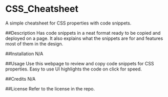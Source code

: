 # CSS_Cheatsheet
A simple cheatsheet for CSS properties with code snippets.

##Description
Has code snippets in a neat format ready to be copied and deployed on a page. It also explains what the snippets are for and features most of them in the design.

##Installation
N/A

##Usage
Use this webpage to review and copy code snippets for CSS properties. Easy to use UI highlights the code on click for speed.

##Credits
N/A

##License
Refer to the license in the repo.
